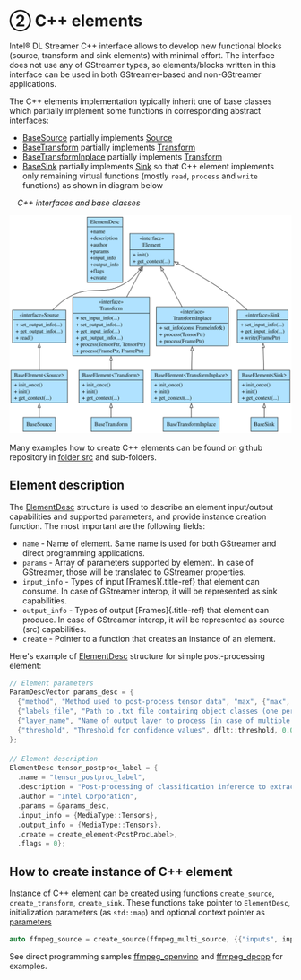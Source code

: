 # ② C++ elements

Intel® DL Streamer C++ interface allows to develop new functional blocks
(source, transform and sink elements) with minimal effort. The interface
does not use any of GStreamer types, so elements/blocks written in this
interface can be used in both GStreamer-based and non-GStreamer
applications.

The C++ elements implementation typically inherit one of base classes
which partially implement some functions in corresponding abstract
interfaces:

- [BaseSource](./api_ref/class_dlstreamer_BaseSource) partially implements
  [Source](./api_ref/class_dlstreamer_Source)
- [BaseTransform](./api_ref/class_dlstreamer_BaseTransform) partially implements
  [Transform](./api_ref/class_dlstreamer_Transform)
- [BaseTransformInplace](./api_ref/class_dlstreamer_BaseTransformInplace) partially implements
  [Transform](./api_ref/class_dlstreamer_Transform)
- [BaseSink](./api_ref/class_dlstreamer_BaseSink) partially implements
  [Sink](./api_ref/class_dlstreamer_Sink) so that C++ element implements only remaining virtual functions (mostly `read`, `process` and `write` functions) as shown in diagram below

⠀
*C++ interfaces and base classes*

![c++-interfaces-and-base-classes](../_images/c++-interfaces-and-base-classes.svg)

Many examples how to create C++ elements can be found on github
repository in [folder
src](https://github.com/open-edge-platform/edge-ai-libraries/tree/release-1.2.0/libraries/dl-streamer/src)
and sub-folders.

## Element description

The
[ElementDesc](api_ref/struct_dlstreamer_ElementDesc) structure is used to describe an element input/output
capabilities and supported parameters, and provide instance creation
function. The most important are the following fields:

- `name` - Name of element. Same name is used for both GStreamer and
  direct programming applications.
- `params` - Array of parameters supported by element. In case of
  GStreamer, those will be translated to GStreamer properties.
- `input_info` - Types of input [Frames]{.title-ref} that element
  can consume. In case of GStreamer interop, it will be represented as
  sink capabilities.
- `output_info` - Types of output [Frames]{.title-ref} that element
  can produce. In case of GStreamer interop, it will be represented as
  source (src) capabilities.
- `create` - Pointer to a function that creates an instance of an
  element.

Here's example of
[ElementDesc](api_ref/struct_dlstreamer_ElementDesc) structure for simple post-processing element:

```cpp
// Element parameters
ParamDescVector params_desc = {
  {"method", "Method used to post-process tensor data", "max", {"max", "softmax", "compound", "index"}},
  {"labels_file", "Path to .txt file containing object classes (one per line)", std::string()},
  {"layer_name", "Name of output layer to process (in case of multiple output tensors)", std::string()},
  {"threshold", "Threshold for confidence values", dflt::threshold, 0.0, 1.0},
};

// Element description
ElementDesc tensor_postproc_label = {
  .name = "tensor_postproc_label",
  .description = "Post-processing of classification inference to extract object classes",
  .author = "Intel Corporation",
  .params = &params_desc,
  .input_info = {MediaType::Tensors},
  .output_info = {MediaType::Tensors},
  .create = create_element<PostProcLabel>,
  .flags = 0};
```

## How to create instance of C++ element

Instance of C++ element can be created using functions `create_source`,
`create_transform`, `create_sink`. These functions take pointer to
`ElementDesc`, initialization parameters (as `std::map`) and optional
context pointer as
[parameters](./api_ref/namespace_dlstreamer)

```cpp
auto ffmpeg_source = create_source(ffmpeg_multi_source, {{"inputs", inputs}}, ffmpeg_ctx);
```

See direct programming samples
[ffmpeg_openvino](https://github.com/open-edge-platform/edge-ai-libraries/tree/release-1.2.0/libraries/dl-streamer/samples/ffmpeg_openvino)
and
[ffmpeg_dpcpp](https://github.com/open-edge-platform/edge-ai-libraries/tree/release-1.2.0/libraries/dl-streamer/samples/ffmpeg_dpcpp)
for examples.
